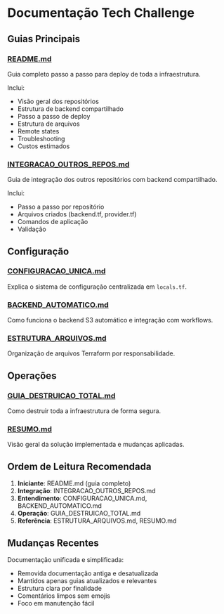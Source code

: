 # Documentação Tech Challenge

## Guias Principais

### [README.md](README.md)
Guia completo passo a passo para deploy de toda a infraestrutura.

Inclui:
- Visão geral dos repositórios
- Estrutura de backend compartilhado
- Passo a passo de deploy
- Estrutura de arquivos
- Remote states
- Troubleshooting
- Custos estimados

### [INTEGRACAO_OUTROS_REPOS.md](INTEGRACAO_OUTROS_REPOS.md)
Guia de integração dos outros repositórios com backend compartilhado.

Inclui:
- Passo a passo por repositório
- Arquivos criados (backend.tf, provider.tf)
- Comandos de aplicação
- Validação

## Configuração

### [CONFIGURACAO_UNICA.md](CONFIGURACAO_UNICA.md)
Explica o sistema de configuração centralizada em `locals.tf`.

### [BACKEND_AUTOMATICO.md](BACKEND_AUTOMATICO.md)
Como funciona o backend S3 automático e integração com workflows.

### [ESTRUTURA_ARQUIVOS.md](ESTRUTURA_ARQUIVOS.md)
Organização de arquivos Terraform por responsabilidade.

## Operações

### [GUIA_DESTRUICAO_TOTAL.md](GUIA_DESTRUICAO_TOTAL.md)
Como destruir toda a infraestrutura de forma segura.

### [RESUMO.md](RESUMO.md)
Visão geral da solução implementada e mudanças aplicadas.

## Ordem de Leitura Recomendada

1. **Iniciante**: README.md (guia completo)
2. **Integração**: INTEGRACAO_OUTROS_REPOS.md
3. **Entendimento**: CONFIGURACAO_UNICA.md, BACKEND_AUTOMATICO.md
4. **Operação**: GUIA_DESTRUICAO_TOTAL.md
5. **Referência**: ESTRUTURA_ARQUIVOS.md, RESUMO.md

## Mudanças Recentes

Documentação unificada e simplificada:
- Removida documentação antiga e desatualizada
- Mantidos apenas guias atualizados e relevantes
- Estrutura clara por finalidade
- Comentários limpos sem emojis
- Foco em manutenção fácil
